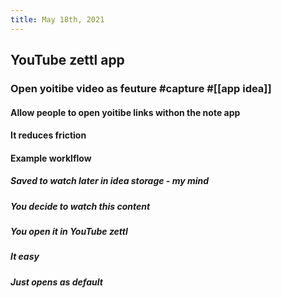 ```yaml
---
title: May 18th, 2021
---
```


## YouTube zettl app
### Open yoitibe video as feuture #capture #[[app idea]]
#### Allow people to open yoitibe links withon the note app
#### It reduces friction
#### Example worklflow
##### Saved to watch later in idea storage - my mind
##### You decide to watch this content
##### You open it in YouTube zettl
##### It easy
##### Just opens as default
